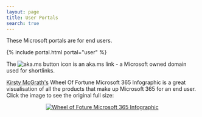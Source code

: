 ```yaml
---
layout: page
title: User Portals
search: true
---
```


These Microsoft portals are for end users.

{% include portal.html portal="user" %}

The ![aka.ms button](images\akamsicon.png) icon is an aka.ms link - a Microsoft owned domain used for shortlinks.

[Kirsty McGrath's](https://www.linkedin.com/in/kirstymcgrath/) Wheel Of Fortune Microsoft 365 Infographic is a great visualisation of all the products that make up Microsoft 365 for an end user. 
Click the image to see the original full size:
<p align="center">
   <a href="https://bit.ly/M365Wheel"><img src="https://msportals.io/images/wheel250x250.jpg" alt="Wheel of Foture Microsoft 365 Infographic">
</p>
